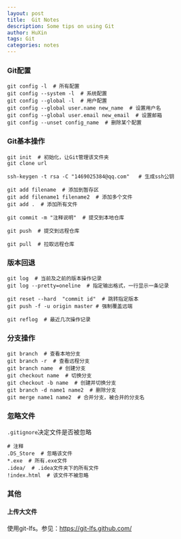 ```yaml
---
layout: post
title:  Git Notes
description: Some tips on using Git
author: HuXin
tags: Git
categories: notes
---
```


### Git配置

```shell
git config -l  # 所有配置
git config --system -l  # 系统配置
git config --global -l  # 用户配置
git config --global user.name new_name  # 设置用户名
git config --global user.email new_email  # 设置邮箱
git config --unset config_name  # 删除某个配置
```

### Git基本操作

```shell
git init  # 初始化，让Git管理该文件夹
git clone url

ssh-keygen -t rsa -C "1469025384@qq.com"   # 生成ssh公钥

git add filename  # 添加到暂存区
git add filename1 filename2  # 添加多个文件
git add .  # 添加所有文件

git commit -m "注释说明"  # 提交到本地仓库

git push  # 提交到远程仓库

git pull  # 拉取远程仓库
```

### 版本回退

```shell
git log  # 当前及之前的版本操作记录
git log --pretty=oneline  # 指定输出格式，一行显示一条记录

git reset --hard  "commit id"  # 跳转指定版本
git push -f -u origin master # 强制覆盖远端  

git reflog  # 最近几次操作记录
```

### 分支操作

```shell
git branch  # 查看本地分支
git branch -r  # 查看远程分支
git branch name  # 创建分支
git checkout name  # 切换分支
git checkout -b name  # 创建并切换分支
git branch -d name1 name2  # 删除分支
git merge name1 name2  # 合并分支，被合并的分支名
```

### 忽略文件

`.gitignore`决定文件是否被忽略

```
# 注释
.DS_Store  # 忽略该文件
*.exe  # 所有.exe文件
.idea/  # .idea文件夹下的所有文件
!index.html  # 该文件不被忽略
```

### 其他

#### 上传大文件

使用git-lfs。参见：https://git-lfs.github.com/
